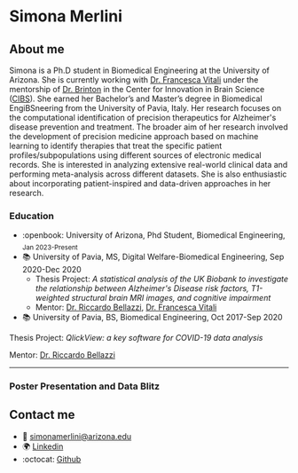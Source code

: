 # **Simona Merlini**

## About me

Simona is a Ph.D student in Biomedical Engineering at the University of Arizona. She is currently working with [Dr. Francesca Vitali](https://deptmedicine.arizona.edu/profile/francesca-vitali-phd) under the mentorship of [Dr. Brinton](https://healthsciences.arizona.edu/about/executive-leadership/roberta-diaz-brinton-phd) in the Center for Innovation in Brain Science ([CIBS](https://cibs.uahs.arizona.edu/)). She earned her Bachelor’s and Master’s degree in Biomedical EngiBSneering from the University of Pavia, Italy. Her research focuses on the computational identification of precision therapeutics for Alzheimer's disease prevention and treatment. The broader aim of her research involved the development of precision medicine approach based on machine learning to identify therapies that treat the specific patient profiles/subpopulations using different sources of electronic medical records. She is interested in analyzing extensive real-world clinical data and performing meta-analysis across different datasets. She is also enthusiastic about incorporating patient-inspired and data-driven approaches in her research.

### Education 
- :openbook: University of Arizona, Phd Student, Biomedical Engineering, <sub>Jan 2023-Present</sub>
- :books: University of Pavia, MS, Digital Welfare-Biomedical Engineering, Sep 2020-Dec 2020
    - Thesis Project: _A statistical analysis of the UK Biobank to investigate the relationship between Alzheimer's Disease   risk factors, T1-weighted structural brain MRI images, and cognitive impairment_
    - Mentor: [Dr. Riccardo Bellazzi](https://www.journals.elsevier.com/international-journal-of-medical-informatics/editorial-board/professor-riccardo-bellazzi),  [Dr. Francesca Vitali](https://deptmedicine.arizona.edu/profile/francesca-vitali-phd)
- :books: University of Pavia, BS, Biomedical Engineering, Oct 2017-Sep 2020


Thesis Project: _QlickView: a key software for COVID-19 data analysis_  

Mentor: [Dr. Riccardo Bellazzi](https://www.journals.elsevier.com/international-journal-of-medical-informatics/editorial-board/professor-riccardo-bellazzi)
  


---

### Poster Presentation and Data Blitz

## Contact me
- :envelope_with_arrow: simonamerlini@arizona.edu
- 🌍 [Linkedin](https://linkedin.com/in/simona-merlini-42a336200)
- :octocat: [Github](https://github.com/merlinis12)

